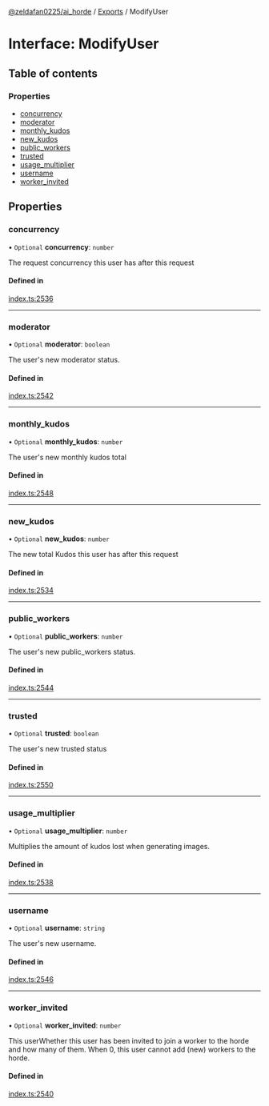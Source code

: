 [@zeldafan0225/ai_horde](../README.md) / [Exports](../modules.md) / ModifyUser

# Interface: ModifyUser

## Table of contents

### Properties

- [concurrency](ModifyUser.md#concurrency)
- [moderator](ModifyUser.md#moderator)
- [monthly\_kudos](ModifyUser.md#monthly_kudos)
- [new\_kudos](ModifyUser.md#new_kudos)
- [public\_workers](ModifyUser.md#public_workers)
- [trusted](ModifyUser.md#trusted)
- [usage\_multiplier](ModifyUser.md#usage_multiplier)
- [username](ModifyUser.md#username)
- [worker\_invited](ModifyUser.md#worker_invited)

## Properties

### concurrency

• `Optional` **concurrency**: `number`

The request concurrency this user has after this request

#### Defined in

[index.ts:2536](https://github.com/ZeldaFan0225/ai_horde/blob/2b1ed8a/index.ts#L2536)

___

### moderator

• `Optional` **moderator**: `boolean`

The user's new moderator status.

#### Defined in

[index.ts:2542](https://github.com/ZeldaFan0225/ai_horde/blob/2b1ed8a/index.ts#L2542)

___

### monthly\_kudos

• `Optional` **monthly\_kudos**: `number`

The user's new monthly kudos total

#### Defined in

[index.ts:2548](https://github.com/ZeldaFan0225/ai_horde/blob/2b1ed8a/index.ts#L2548)

___

### new\_kudos

• `Optional` **new\_kudos**: `number`

The new total Kudos this user has after this request

#### Defined in

[index.ts:2534](https://github.com/ZeldaFan0225/ai_horde/blob/2b1ed8a/index.ts#L2534)

___

### public\_workers

• `Optional` **public\_workers**: `number`

The user's new public_workers status.

#### Defined in

[index.ts:2544](https://github.com/ZeldaFan0225/ai_horde/blob/2b1ed8a/index.ts#L2544)

___

### trusted

• `Optional` **trusted**: `boolean`

The user's new trusted status

#### Defined in

[index.ts:2550](https://github.com/ZeldaFan0225/ai_horde/blob/2b1ed8a/index.ts#L2550)

___

### usage\_multiplier

• `Optional` **usage\_multiplier**: `number`

Multiplies the amount of kudos lost when generating images.

#### Defined in

[index.ts:2538](https://github.com/ZeldaFan0225/ai_horde/blob/2b1ed8a/index.ts#L2538)

___

### username

• `Optional` **username**: `string`

The user's new username.

#### Defined in

[index.ts:2546](https://github.com/ZeldaFan0225/ai_horde/blob/2b1ed8a/index.ts#L2546)

___

### worker\_invited

• `Optional` **worker\_invited**: `number`

This userWhether this user has been invited to join a worker to the horde and how many of them. When 0, this user cannot add (new) workers to the horde.

#### Defined in

[index.ts:2540](https://github.com/ZeldaFan0225/ai_horde/blob/2b1ed8a/index.ts#L2540)
